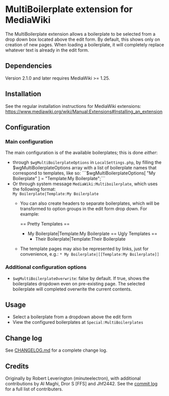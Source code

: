 MultiBoilerplate extension for MediaWiki
========================================

The MultiBoilerplate extension allows a boilerplate to be selected from a drop
down box located above the edit form. By default, this shows only on creation of
new pages. When loading a boilerplate, it will completely replace whatever text
is already in the edit form.

## Dependencies
Version 2.1.0 and later requires MediaWiki >= 1.25.

## Installation
See the regular installation instructions for MediaWiki extensions: 
  <https://www.mediawiki.org/wiki/Manual:Extensions#Installing_an_extension>

## Configuration

### Main configuration
The main configuration is of the available boilerplates; this is done *either*:
	
* through `$wgMultiBoilerplateOptions` in `LocalSettings.php`, by filling the
  $wgMultiBoilerplateOptions array with a list of boilerplate names that
  correspond to templates, like so:  
  ```$wgMultiBoilerplateOptions[ "My Boilerplate" ] = "Template:My Boilerplate";```
* Or through system message `MediaWiki:Multiboilerplate`, which uses the following
  format:  
  `My Boilerplate|Template:My Boilerplate`  
    * You can also create headers to separate boilerplates, which will be transformed
      to option groups in the edit form drop down. For example:
    
        == Pretty Templates ==
        * My Boilerplate|Template:My Boilerplate
        == Ugly Templates ==
            * Their Boilerplate|Template:Their Boilerplate
    * The template pages may also be represented by links, just for convenience, e.g.:
      `* My Boilerplate|[[Template:My Boilerplate]]`


### Additional configuration options
* `$wgMultiBoilerplateOverwrite`: false by default. If true, shows the
  boilerplates dropdown even on pre-existing page. The selected boilerplate 
  will completed overwrite the current contents.

## Usage
- Select a boilerplate from a dropdown above the edit form
- View the configured boilerplates at `Special:MultiBoilerplates`

## Change log
See [CHANGELOG.md](CHANGELOG.md) for a complete change log.

## Credits
Originally by Robert Leverington (minuteelectron), with additional contributions
by Al Maghi, Dror S \[FFS\] and Jhf2442.
See the [commit log](https://phabricator.wikimedia.org/diffusion/EMBP/history/master/)
for a full list of contributers.



